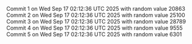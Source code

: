 Commit 1 on Wed Sep 17 02:12:36 UTC 2025 with random value 20863
Commit 2 on Wed Sep 17 02:12:36 UTC 2025 with random value 25100
Commit 3 on Wed Sep 17 02:12:36 UTC 2025 with random value 28789
Commit 4 on Wed Sep 17 02:12:36 UTC 2025 with random value 9555
Commit 5 on Wed Sep 17 02:12:36 UTC 2025 with random value 6301
